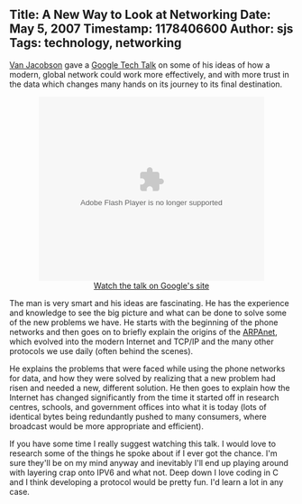 Title: A New Way to Look at Networking
Date: May 5, 2007
Timestamp: 1178406600
Author: sjs
Tags: technology, networking
----

<a href="http://en.wikipedia.org/wiki/Van_Jacobson">Van Jacobson</a> gave a <a href="http://video.google.com/videoplay?docid=-6972678839686672840">Google Tech Talk</a> on some of his ideas of how a modern, global network could work more effectively, and with more trust in the data which changes many hands on its journey to its final destination.

<div style="width:100%;text-align:center;">
<embed style="width:400px; height:326px;" type="application/x-shockwave-flash" src="http://video.google.com/googleplayer.swf?docId=-6972678839686672840"> </embed>
<br>
<a href="http://video.google.com/videoplay?docid=-6972678839686672840">Watch the talk on Google's site</a>
</div>

The man is very smart and his ideas are fascinating. He has the experience and knowledge to see the big picture and what can be done to solve some of the new problems we have. He starts with the beginning of the phone networks and then goes on to briefly explain the origins of the <a href="http://en.wikipedia.org/wiki/ARPANET">ARPAnet</a>, which evolved into the modern Internet and TCP/IP and the many other protocols we use daily (often behind the scenes).

He explains the problems that were faced while using the phone networks for data, and how they were solved by realizing that a new problem had risen and needed a new, different solution. He then goes to explain how the Internet has changed significantly from the time it started off in research centres, schools, and government offices into what it is today (lots of identical bytes being redundantly pushed to many consumers, where broadcast would be more appropriate and efficient).

If you have some time I really suggest watching this talk. I would love to research some of the things he spoke about if I ever got the chance. I'm sure they'll be on my mind anyway and inevitably I'll end up playing around with layering crap onto IPV6 and what not. Deep down I love coding in C and I think developing a protocol would be pretty fun. I'd learn a lot in any case.
